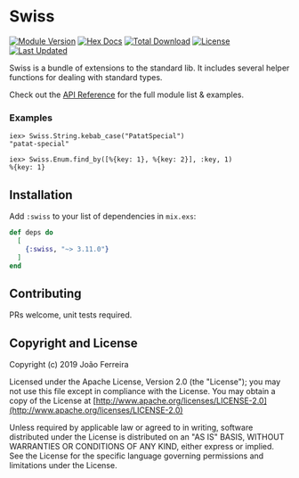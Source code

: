 # Swiss

[![Module Version](https://img.shields.io/hexpm/v/swiss.svg)](https://hex.pm/packages/swiss)
[![Hex Docs](https://img.shields.io/badge/hex-docs-lightgreen.svg)](https://hexdocs.pm/swiss/)
[![Total Download](https://img.shields.io/hexpm/dt/swiss.svg)](https://hex.pm/packages/swiss)
[![License](https://img.shields.io/hexpm/l/swiss.svg)](https://github.com/myskoach/swiss/blob/master/LICENSE)
[![Last Updated](https://img.shields.io/github/last-commit/myskoach/swiss.svg)](https://github.com/yyy/swiss/commits/master)

Swiss is a bundle of extensions to the standard lib. It includes several helper
functions for dealing with standard types.

Check out the [API Reference](https://hexdocs.pm/swiss/api-reference.html) for the full module list & examples.

### Examples

    iex> Swiss.String.kebab_case("PatatSpecial")
    "patat-special"

    iex> Swiss.Enum.find_by([%{key: 1}, %{key: 2}], :key, 1)
    %{key: 1}

## Installation

Add `:swiss` to your list of dependencies in `mix.exs`:

```elixir
def deps do
  [
    {:swiss, "~> 3.11.0"}
  ]
end
```

## Contributing

PRs welcome, unit tests required.

## Copyright and License

Copyright (c) 2019 João Ferreira

Licensed under the Apache License, Version 2.0 (the "License");
you may not use this file except in compliance with the License.
You may obtain a copy of the License at [http://www.apache.org/licenses/LICENSE-2.0](http://www.apache.org/licenses/LICENSE-2.0)

Unless required by applicable law or agreed to in writing, software
distributed under the License is distributed on an "AS IS" BASIS,
WITHOUT WARRANTIES OR CONDITIONS OF ANY KIND, either express or implied.
See the License for the specific language governing permissions and
limitations under the License.
